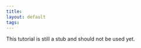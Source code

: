 ```yaml
---
title:
layout: default
tags:
---
```


<div class="alert-danger">
This tutorial is still a stub and should not be used yet.</div>
